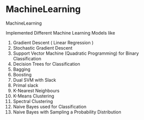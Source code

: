 # MachineLearning
MachineLearning

Implemented Different Machine Learning Models like

1) Gradient Descent ( Linear Regression )
2) Stochastic Gradient Descent
3) Support Vector Machine (Quadratic Programming) for Binary Classification
4) Decision Trees for Classification
5) Bagging
6) Boosting
7) Dual SVM with Slack
8) Primal slack
9) K-Nearest Neighbours
10) K-Means Clustering
11) Spectral Clustering
12) Naive Bayes used for Classification
13) Naive Bayes with Sampling a Probability Distribution
